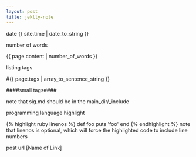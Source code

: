 ```yaml
---
layout: post
title: jeklly-note
---
```


date
{{ site.time | date_to_string }}

number of words

{{ page.content | number_of_words }}

listing tags

#{{ page.tags | array_to_sentence_string }}

####small tags####

note that sig.md should be in the main_dir/_include 

programming language highlight

{% highlight ruby  linenos %}
def foo
  puts 'foo'
end
{% endhighlight %}
note that linenos is optional, which will force the highlighted code to include line numbers


post url
[Name of Link]

